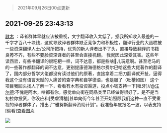 > 2021年09月26日00点更新
<link rel="stylesheet" href="https://cdn.jsdelivr.net/gh/taotie6/sampleJSON@main/css/photo_show.css">
<meta name="referrer" content="no-referrer" />


 ## 2021-09-25 23:43:13 

 [㪚木](https://www.coolapk.com/feed/30262399?shareKey=MzNkOGMwYjQ3YTg0NjE0ZjQ3YjE~) ：译者群体早就应该被重视，文字翻译收入太低了，据我所知收入最差的一千字才百八十块钱，这就导致译者群体缺乏竞争力和积极性，翻译行业的大蛋糕被一些资深翻译人士/公司所把持，优秀的新人译者出不了头，直接导致翻译的书籍良莠不齐，有些不要脸资深译者的甚至会直接机翻。
我就因此深受其害<!--break-->。这些年读西哲，有些书翻译的很粑粑一样，词不达意，都是些啥🐔儿玩意啊。甚至老马的的一些著作都翻译的词不达意，更别提康德海德格尔费尔巴哈这些大佬著作的翻译了，国内部分哲学大佬都没有读过他们的原著，直接拿着二把刀翻译就开扯，逼得我这个没有语言天赋的人痛苦的查字典和自学德语，也是服了（吐槽如图）
这个项目我回头找人了解一下，看看有木有投资渠道，投点小钱支持一下[呲牙]//<a class="feed-link-uname" href="/u/汪尔德">@汪尔德</a>:不愧是阿木，啥都有你。感觉单向街在同品类里已经做得很好了。是不是当初拉你投资，你没应和[受虐滑稽]甚单向街今年甚至开始照顾我们这种一直不受重视的译者群体了，推出了“雅努斯翻译资助计划”。我准备年底报名一波，以表支持[偷看]<a class="feed-forward-pic" href="http://image.coolapk.com/feed/2021/0826/12/1595236_58e4ab7a_0993_2611@1080x1929.jpeg">查看图片</a> 

<div class="album">
<img class="img-item" src="http://image.coolapk.com/feed/2021/0925/23/1081091_a17967b4_4592_4453@1080x6721.jpeg" />
</div>

 ------- 

